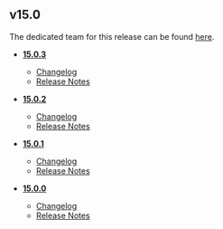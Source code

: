 ## v15.0
The dedicated team for this release can be found [here](team.md).
* **[15.0.3](15.0.3)**
	* [Changelog](15.0.3/changelog.md)
	* [Release Notes](15.0.3/release_notes.md)

* **[15.0.2](15.0.2)**
	* [Changelog](15.0.2/changelog.md)
	* [Release Notes](15.0.2/release_notes.md)

* **[15.0.1](15.0.1)**
	* [Changelog](15.0.1/changelog.md)
	* [Release Notes](15.0.1/release_notes.md)

* **[15.0.0](15.0.0)**
	* [Changelog](15.0.0/changelog.md)
	* [Release Notes](15.0.0/release_notes.md)
